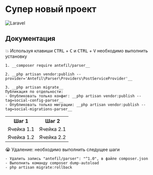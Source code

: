 # Супер новый проект

![Laravel](https://laravel.com/img/logotype.min.svg)

## Документация

:boom: Используя клавиши <kbd>CTRL</kbd> + <kbd>C</kbd> и <kbd>CTRL</kbd> + <kbd>V</kbd> необходимо выполнить установку

	1. __composer require antefil/parser__
 
	2. __php artisan vendor:publish --provider='Antefil\Parser\Providers\PostServiceProvider'__

	3. __php artisan migrate__
	Публикация по отдельности:
	- Опубликовать только конфиг: __php artisan vendor:publish --tag=social-config-parser__
	- Опубликовать только миграции: __php artisan vendor:publish --tag=social-migrations-parser__
	
<table>
    <tr>
        <th>Шаг 1</th>
        <th>Шаг 2</th>
    </tr>
    <tr>
        <td>Ячейка 1.1</td>
        <td>Ячейка 2.1</td>
    </tr>
    <tr>
        <td>Ячейка 1.2</td>
        <td>Ячейка 2.2</td>
    </tr>
</table>

:sob: Удаление: необходимо выполнить следущее шаги
	
	- Удалить запись "antefil/parser": "^1.0", в файле composer.json 
	- Выполнить команду composer dump-autoload
	- php artisan migrate:rollback

